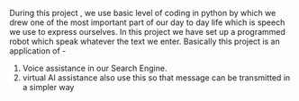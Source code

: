 During this project , we use basic level of coding in python by which we drew one of the most important part of our day to day life which is speech we use to express ourselves. 
In this project we have set up a programmed robot which speak whatever the text we enter. Basically this project is an application of - 
1. Voice assistance in our Search Engine.
2. virtual AI assistance also use this so that message can be transmitted in a simpler way
